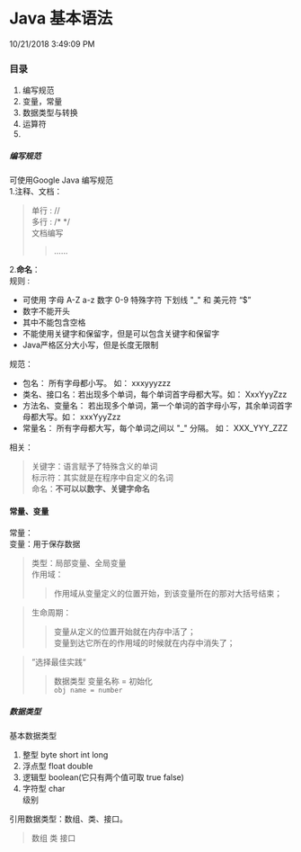 # Java 基本语法 
10/21/2018 3:49:09 PM 
### 目录 
1. 编写规范  
2. 变量，常量  
3. 数据类型与转换  
4. 运算符 
5. 

##### 编写规范
可使用Google Java 编写规范  
1.注释、文档：  
> 单行 : //  
> 多行 : /*  */  
> 文档编写 
>> ……
 
2.**命名**：  
规则 :

- 可使用 字母  A-Z  a-z  数字 0-9   特殊字符  下划线 "_" 和  美元符 “$”  
- 数字不能开头  
- 其中不能包含空格  
- 不能使用关键字和保留字，但是可以包含关键字和保留字    
- Java严格区分大小写，但是长度无限制  

规范：

- 包名： 所有字母都小写。 如： xxxyyyzzz  
- 类名、接口名：若出现多个单词，每个单词首字母都大写。如： XxxYyyZzz 
- 方法名、变量名： 若出现多个单词，第一个单词的首字母小写，其余单词首字母都大写。如： xxxYyyZzz  
- 常量名： 所有字母都大写，每个单词之间以 "_" 分隔。 如： XXX_YYY_ZZZ  


相关：  
> 关键字：语言赋予了特殊含义的单词  
> 标示符：其实就是在程序中自定义的名词   
> 命名：**不可以以数字、关键字命名**  

#### 常量、变量
常量：  
变量：用于保存数据
> 类型：局部变量、全局变量  
> 作用域：  
>> 作用域从变量定义的位置开始，到该变量所在的那对大括号结束；
  
> 生命周期：
>> 变量从定义的位置开始就在内存中活了；  
变量到达它所在的作用域的时候就在内存中消失了；
  
> ”选择最佳实践“  
>> 数据类型 变量名称 = 初始化  
>>`obj name = number`

##### 数据类型  
基本数据类型    

1. 整型 byte short int long  
2. 浮点型 float double  
3. 逻辑型 boolean(它只有两个值可取 true false)  
4. 字符型 char  
级别

引用数据类型：数组、类、接口。  
> 数组
> 类
> 接口









